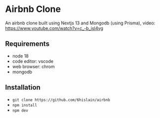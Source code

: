 # Airbnb Clone

An airbnb clone built using Nextjs 13 and Mongodb (using Prisma), video: https://www.youtube.com/watch?v=c_-b_isI4vg

## Requirements

- node 18
- code editor: vscode
- web browser: chrom
- mongodb

## Installation

- `git clone https://github.com/6hislain/airbnb`
- `npm install`
- `npm dev`
